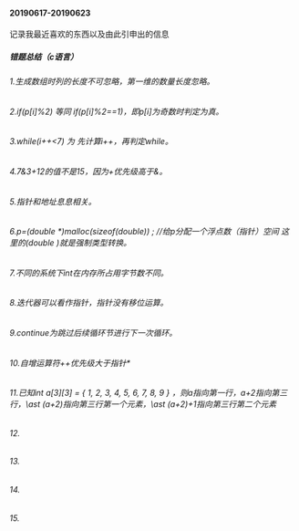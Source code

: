 #### 20190617-20190623  
记录我最近喜欢的东西以及由此引申出的信息
##### 错题总结（c语言）
###### 1.生成数组时列的长度不可忽略，第一维的数量长度忽略。
###### 2.if(p[i]%2)  等同 if(p[i]%2==1)，即p[i]为奇数时判定为真。
###### 3.while(i++<7) 为 先计算i++，再判定while。
###### 4.7&3+12的值不是15，因为+优先级高于&。
###### 5.指针和地址息息相关。
###### 6.p=(double *)malloc(sizeof(double)) ; //给p分配一个浮点数（指针）空间 这里的(double *)就是强制类型转换。*
###### 7.不同的系统下int在内存所占用字节数不同。
###### 8.迭代器可以看作指针，指针没有移位运算。
###### 9.continue为跳过后续循环节进行下一次循环。
###### 10.自增运算符++优先级大于指针*
###### 11.已知int a[3][3] = { 1, 2, 3, 4, 5, 6, 7, 8, 9 } ，则a指向第一行，a+2指向第三行，\ast (a+2)指向第三行第一个元素，\ast (a+2)+1指向第三行第二个元素
###### 12.
###### 13.
###### 14.
###### 15.

